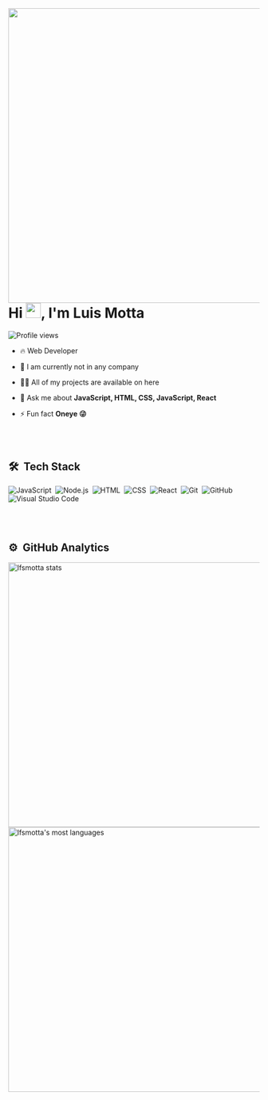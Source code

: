 
<img align="right" height="590em" src="https://raw.githubusercontent.com/gist/lfsmotta/f40cde57403ed9b06b24cd3e3bf65e2d/raw/b3d26cd97503853e8b39fcb12a2b1454e5c62758/Githubcard.svg"/>
<h1 align="left">Hi <img src="https://raw.githubusercontent.com/kaueMarques/kaueMarques/master/hi.gif" width="30px">, I'm Luis Motta</h1>
<p align="left"> <img src="https://komarev.com/ghpvc/?username=maykbrito&color=yellow" alt="Profile views" /> </p>

- 🔥 Web Developer 
- 🔭 I am currently not in any company

- 👨‍💻 All of my projects are available on here

- 💬 Ask me about **JavaScript, HTML, CSS, JavaScript, React**

- ⚡ Fun fact **Oneye 😜**

<br><br>

## 🛠 &nbsp;Tech Stack

![JavaScript](https://img.shields.io/badge/-JavaScript-05122A?style=flat&logo=javascript)&nbsp;
![Node.js](https://img.shields.io/badge/-Node.js-05122A?style=flat&logo=node.js)&nbsp;
![HTML](https://img.shields.io/badge/-HTML-05122A?style=flat&logo=HTML5)&nbsp;
![CSS](https://img.shields.io/badge/-CSS-05122A?style=flat&logo=CSS3&logoColor=1572B6)&nbsp;
![React](https://img.shields.io/badge/-React-05122A?style=flat&logo=react)&nbsp;
![Git](https://img.shields.io/badge/-Git-05122A?style=flat&logo=git)&nbsp;
![GitHub](https://img.shields.io/badge/-GitHub-05122A?style=flat&logo=github)&nbsp;
![Visual Studio Code](https://img.shields.io/badge/-Visual%20Studio%20Code-05122A?style=flat&logo=visual-studio-code&logoColor=007ACC)&nbsp;

<br><br>

## ⚙️ &nbsp;GitHub Analytics

<p align="left">
<img width="530em" src="https://github-readme-stats.vercel.app/api?username=lfsmotta&show_icons=true&theme=vision-friendly-dark" alt="lfsmotta stats"/>
<img width="530em" src="https://github-readme-stats.vercel.app/api/top-langs/?username=lfsmotta&layout=compact&theme=vision-friendly-dark" alt="lfsmotta's most languages"/>
</p>

<br><br>


